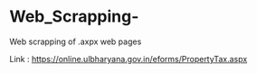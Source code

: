 # Web_Scrapping-
Web scrapping of .axpx web pages 

Link : https://online.ulbharyana.gov.in/eforms/PropertyTax.aspx
